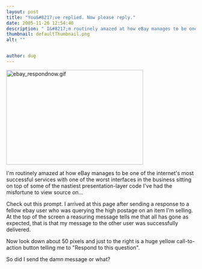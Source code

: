 ```yaml
---
layout: post
title: "You&#8217;ve replied. Now please reply."
date: 2005-11-26 12:54:40
description: " I&#8217;m routinely amazed at how eBay manages to be one of the internet&#8217;s most successful services with one of the worst interfaces in the business sitting on top of some of the nastiest presentation-layer code I&#8217;ve had the misfortune&#8230;"
thumbnail: defaultThumbnail.png
alt: ""


author: dug
---
```


<p><a href="http://www.donkeyontheedge.com/i/ebay_respondnow.gif"><img alt="ebay_respondnow.gif" src="http://www.donkeyontheedge.com/i/ebay_respondnow-thumb.gif" width="364" height="252" /></a></p>

<p>I'm routinely amazed at how eBay manages to be one of the internet's most successful services with one of the worst interfaces in the business sitting on top of some of the nastiest presentation-layer code I've had the misfortune to view source on...</p>

<p>Check out this prompt. I arrived at this page after sending a response to a fellow ebay user who was querying the high postage on an item I'm selling. At the top of the screen a reasuring message tells me that all has gone as expected, that is that my message to the other user was successfully delivered.</p>

<p>Now look down about 50 pixels and just to the right is a huge yellow call-to-action button telling me to "Respond to this question".</p>

<p>So did I send the damn message or what?</p>
